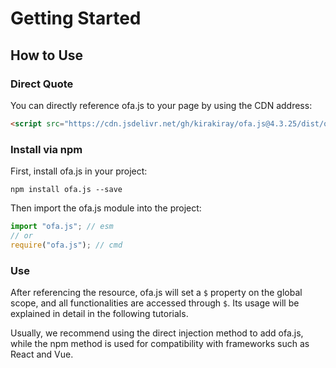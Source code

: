 # Getting Started
## How to Use
### Direct Quote

You can directly reference ofa.js to your page by using the CDN address: 

```html
<script src="https://cdn.jsdelivr.net/gh/kirakiray/ofa.js@4.3.25/dist/ofa.js"></script>
```

### Install via npm

First, install ofa.js in your project: 

```shell
npm install ofa.js --save
```

Then import the ofa.js module into the project:

```javascript
import "ofa.js"; // esm
// or
require("ofa.js"); // cmd
```

### Use

After referencing the resource, ofa.js will set a `$` property on the global scope, and all functionalities are accessed through `$`. Its usage will be explained in detail in the following tutorials.

Usually, we recommend using the direct injection method to add ofa.js, while the npm method is used for compatibility with frameworks such as React and Vue.